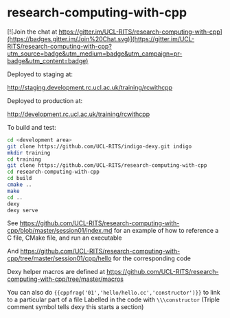 research-computing-with-cpp
===========================

[![Join the chat at https://gitter.im/UCL-RITS/research-computing-with-cpp](https://badges.gitter.im/Join%20Chat.svg)](https://gitter.im/UCL-RITS/research-computing-with-cpp?utm_source=badge&utm_medium=badge&utm_campaign=pr-badge&utm_content=badge)

Deployed to staging at:

http://staging.development.rc.ucl.ac.uk/training/rcwithcpp

Deployed to production at:

http://development.rc.ucl.ac.uk/training/rcwithcpp

To build and test:

``` bash
cd <development area>
git clone https://github.com/UCL-RITS/indigo-dexy.git indigo
mkdir training
cd training
git clone https://github.com/UCL-RITS/research-computing-with-cpp
cd research-computing-with-cpp
cd build
cmake ..
make
cd ..
dexy
dexy serve
```

See https://github.com/UCL-RITS/research-computing-with-cpp/blob/master/session01/index.md for an example of how to reference a C file, CMake file, and run an executable

And https://github.com/UCL-RITS/research-computing-with-cpp/tree/master/session01/cpp/hello
for the corresponding code

Dexy helper macros are defined at https://github.com/UCL-RITS/research-computing-with-cpp/tree/master/macros

You can also do `{{cppfrag('01','hello/hello.cc','constructor')}}` to link to a particular part of a file
Labelled in the code with ` \\\constructor `
(Triple comment symbol tells dexy this starts a section)
